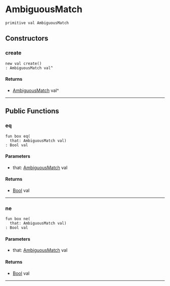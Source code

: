 # AmbiguousMatch

```pony
primitive val AmbiguousMatch
```

## Constructors

### create

```pony
new val create()
: AmbiguousMatch val^
```

#### Returns

* [AmbiguousMatch](wallaroo_labs-options-AmbiguousMatch) val^

---

## Public Functions

### eq

```pony
fun box eq(
  that: AmbiguousMatch val)
: Bool val
```
#### Parameters

*   that: [AmbiguousMatch](wallaroo_labs-options-AmbiguousMatch) val

#### Returns

* [Bool](builtin-Bool) val

---

### ne

```pony
fun box ne(
  that: AmbiguousMatch val)
: Bool val
```
#### Parameters

*   that: [AmbiguousMatch](wallaroo_labs-options-AmbiguousMatch) val

#### Returns

* [Bool](builtin-Bool) val

---

